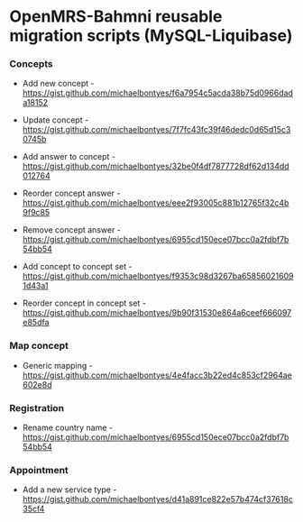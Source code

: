# OpenMRS-Bahmni reusable migration scripts (MySQL-Liquibase)

### Concepts

* Add new concept - 
https://gist.github.com/michaelbontyes/f6a7954c5acda38b75d0966dada18152

* Update concept - 
https://gist.github.com/michaelbontyes/7f7fc43fc39f46dedc0d65d15c30745b

* Add answer to concept - 
https://gist.github.com/michaelbontyes/32be0f4df7877728df62d134dd012764

* Reorder concept answer - 
https://gist.github.com/michaelbontyes/eee2f93005c881b12765f32c4b9f9c85

* Remove concept answer - 
https://gist.github.com/michaelbontyes/6955cd150ece07bcc0a2fdbf7b54bb54

* Add concept to concept set - 
https://gist.github.com/michaelbontyes/f9353c98d3267ba658560216091d43a1

* Reorder concept in concept set - 
https://gist.github.com/michaelbontyes/9b90f31530e864a6ceef666097e85dfa

### Map concept

* Generic mapping - 
https://gist.github.com/michaelbontyes/4e4facc3b22ed4c853cf2964ae602e8d

### Registration

* Rename country name - 
https://gist.github.com/michaelbontyes/6955cd150ece07bcc0a2fdbf7b54bb54

### Appointment

* Add a new service type - 
https://gist.github.com/michaelbontyes/d41a891ce822e57b474cf37618c35cf4
